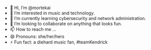 - 👋 Hi, I’m @mortekai
- 👀 I’m interested in music and technology.
- 🌱 I’m currently learning cybersecurity and network administration.
- 💞️ I’m looking to collaborate on anything that looks fun.
- 📫 How to reach me ...
- 😄 Pronouns: she/her/hers
- ⚡ Fun fact: a diehard music fan, #teamKendrick

<!---
mortekai/mortekai is a ✨ special ✨ repository because its `README.md` (this file) appears on your GitHub profile.
You can click the Preview link to take a look at your changes.
--->
